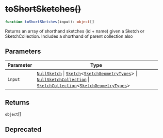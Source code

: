 # ~~toShortSketches()~~

```ts
function toShortSketches(input): object[]
```

Returns an array of shorthand sketches (id + name) given a Sketch or SketchCollection.
Includes a shorthand of parent collection also

## Parameters

| Parameter | Type |
| ------ | ------ |
| `input` | [`NullSketch`](../interfaces/NullSketch.md) \| [`Sketch`](../interfaces/Sketch.md)\<[`SketchGeometryTypes`](../type-aliases/SketchGeometryTypes.md)\> \| [`NullSketchCollection`](../interfaces/NullSketchCollection.md) \| [`SketchCollection`](../interfaces/SketchCollection.md)\<[`SketchGeometryTypes`](../type-aliases/SketchGeometryTypes.md)\> |

## Returns

`object`[]

## Deprecated
